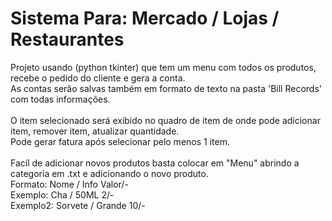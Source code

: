 # Sistema Para: Mercado / Lojas / Restaurantes
Projeto usando (python tkinter) que tem um menu com todos os produtos, recebe o pedido do cliente e gera a conta.</br>
As contas serão salvas também em formato de texto na pasta 'Bill Records' com todas informações.</br>
</br>
O item selecionado será exibido no quadro de item de onde pode adicionar item, remover item, atualizar quantidade.</br>
Pode gerar fatura após selecionar pelo menos 1 item.</br>
</br>
Facíl de adicionar novos produtos basta colocar em "Menu" abrindo a categoria em .txt e adicionando o novo produto.</br>
Formato: Nome / Info Valor/-</br>
Exemplo: Cha / 50ML 2/-</br>
Exemplo2: Sorvete / Grande 10/-
